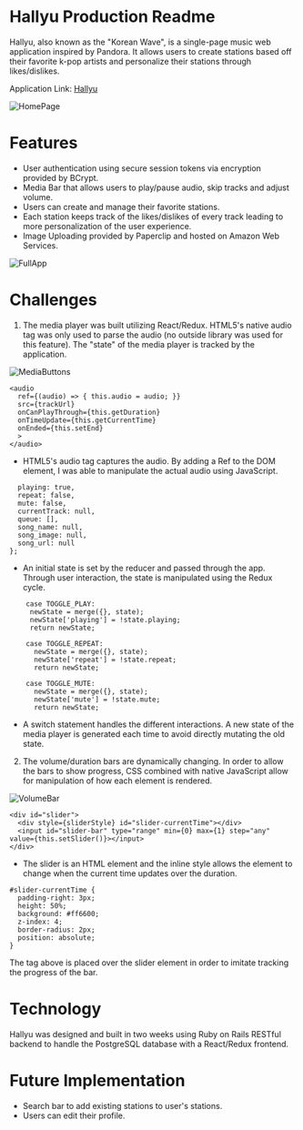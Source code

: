 # Hallyu Production Readme

Hallyu, also known as the "Korean Wave", is a single-page music web application inspired by Pandora. It allows users to create stations based off their favorite k-pop artists and personalize their stations through likes/dislikes.

Application Link: [Hallyu](http://hallyu.herokuapp.com/#/)

![HomePage](https://s3-us-west-1.amazonaws.com/hallyu-dev/images/Screen+Shot+2018-02-09+at+1.30.23+PM.png)

# Features
+ User authentication using secure session tokens via encryption provided by BCrypt.
+ Media Bar that allows users to play/pause audio, skip tracks and adjust volume.
+ Users can create and manage their favorite stations.
+ Each station keeps track of the likes/dislikes of every track leading to more personalization of the user experience.
+ Image Uploading provided by Paperclip and hosted on Amazon Web Services.

![FullApp](https://s3-us-west-1.amazonaws.com/hallyu-dev/images/Screen+Shot+2018-02-09+at+2.36.46+PM.png)

# Challenges
1. The media player was built utilizing React/Redux.  HTML5's native audio tag was only used to parse the audio (no outside library was used for this feature).  The "state" of the media player is tracked by the application.

![MediaButtons](https://s3-us-west-1.amazonaws.com/hallyu-dev/images/Screen+Shot+2018-02-09+at+2.22.41+PM.png)

```
<audio
  ref={(audio) => { this.audio = audio; }}
  src={trackUrl}
  onCanPlayThrough={this.getDuration}
  onTimeUpdate={this.getCurrentTime}
  onEnded={this.setEnd}
  >
</audio>
```

 + HTML5's audio tag captures the audio.  By adding a Ref to the DOM element, I was able to manipulate the actual audio using JavaScript.

```let initialState = {
  playing: true,
  repeat: false,
  mute: false,
  currentTrack: null,
  queue: [],
  song_name: null,
  song_image: null,
  song_url: null
};
```

 + An initial state is set by the reducer and passed through the app.  Through user interaction, the state is manipulated using the Redux cycle.  

```
    case TOGGLE_PLAY:
     newState = merge({}, state);
     newState['playing'] = !state.playing;
     return newState;

    case TOGGLE_REPEAT:
      newState = merge({}, state);
      newState['repeat'] = !state.repeat;
      return newState;

    case TOGGLE_MUTE:
      newState = merge({}, state);
      newState['mute'] = !state.mute;
      return newState;
```

 + A switch statement handles the different interactions.  A new state of the media player is generated each time to avoid directly mutating the old state.

2. The volume/duration bars are dynamically changing.  In order to allow the bars to show progress, CSS combined with native JavaScript allow for manipulation of how each element is rendered.

![VolumeBar](https://s3-us-west-1.amazonaws.com/hallyu-dev/images/Screen+Shot+2018-02-09+at+2.10.42+PM.png)

```
<div id="slider">
  <div style={sliderStyle} id="slider-currentTime"></div>
  <input id="slider-bar" type="range" min={0} max={1} step="any" value={this.setSlider()}></input>
</div>
```

 + The slider is an HTML element and the inline style allows the element to change when the current time updates over the duration.

```
#slider-currentTime {
  padding-right: 3px;
  height: 50%;
  background: #ff6600;
  z-index: 4;
  border-radius: 2px;
  position: absolute;
}
```

The tag above is placed over the slider element in order to imitate tracking the progress of the bar.

# Technology
  Hallyu was designed and built in two weeks using Ruby on Rails RESTful backend to handle the PostgreSQL database with a React/Redux frontend.

# Future Implementation
+ Search bar to add existing stations to user's stations.
+ Users can edit their profile.
